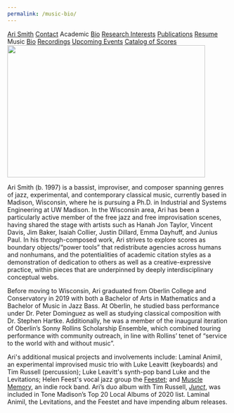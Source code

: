 ```yaml
---
permalink: /music-bio/
---
```


<div class="sidenav">
  <a href="../">Ari Smith</a>
  <a href="../contact">Contact</a>
  <atitle>Academic</atitle>
  <a href="../academic-bio"><asub>Bio</asub></a>
  <a href="../research-interests"><asub>Research Interests</asub></a>
  <a href="../publications"><asub>Publications</asub></a>
  <a href="../Ari Smith Resume as of 2022-02-11.pdf" download><asub>Resume</asub></a>
  <atitle>Music</atitle>
  <a href="../music-bio"><asub>Bio</asub></a>
  <a href="../recordings"><asub>Recordings</asub></a>
  <a href="../upcoming"><asub>Upcoming Events</asub></a>
  <a href="../catalog-of-works"><asub>Catalog of Scores</asub></a>
</div>

<img src="../MUSICBIOPIC.jpg" width="450" height="300">

Ari Smith (b. 1997) is a bassist, improviser, and composer spanning genres of jazz, experimental, and contemporary classical music, currently based in Madison, Wisconsin, where he is pursuing a Ph.D. in Industrial and Systems Engineering at UW Madison. In the Wisconsin area, Ari has been a particularly active member of the free jazz and free improvisation scenes, having shared the stage with artists such as Hanah Jon Taylor, Vincent Davis, Jim Baker, Isaiah Collier, Justin Dillard, Emma Dayhuff, and Junius Paul. In his through-composed work, Ari strives to explore scores as boundary objects/“power tools” that redistribute agencies across humans and nonhumans, and the potentialities of academic citation styles as a demonstration of dedication to others as well as a creative-expressive practice, within pieces that are underpinned by deeply interdisciplinary conceptual webs.

Before moving to Wisconsin, Ari graduated from Oberlin College and Conservatory in 2019 with both a Bachelor of Arts in Mathematics and a Bachelor of Music in Jazz Bass. At Oberlin, he studied bass performance under Dr. Peter Dominguez as well as studying classical composition with Dr. Stephen Hartke. Additionally, he was a member of the inaugural iteration of Oberlin’s Sonny Rollins Scholarship Ensemble, which combined touring performance with community outreach, in line with Rollins’ tenet of “service to the world with and without music”.

Ari's additional musical projects and involvements include: Laminal Animil, an experimental improvised music trio with Luke Leavitt (keyboards) and Tim Russell (percussion); Luke Leavitt's synth-pop band Luke and the Levitations; Helen Feest's vocal jazz group the [Feestet](https://feestet.com/); and [Muscle Memory](https://www.instagram.com/iremembermuscles/), an indie rock band. Ari’s duo album with Tim Russell, [*Junct*](https://avoidancepolicy.bandcamp.com/album/junct), was included in Tone Madison’s Top 20 Local Albums of 2020 list. Laminal Animil, the Levitations, and the Feestet and have impending album releases.
